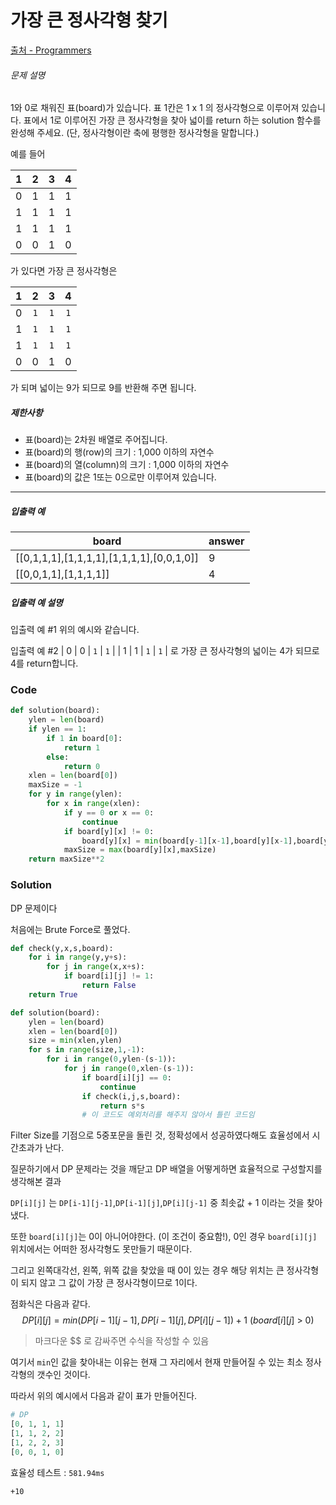 # 가장 큰 정사각형 찾기

[출처 - Programmers](https://programmers.co.kr/learn/courses/30/lessons/12905)

###### 문제 설명

1와 0로 채워진 표(board)가 있습니다. 표 1칸은 1 x 1 의 정사각형으로 이루어져 있습니다. 표에서 1로 이루어진 가장 큰 정사각형을 찾아 넓이를 return 하는 solution 함수를 완성해 주세요. (단, 정사각형이란 축에 평행한 정사각형을 말합니다.)

예를 들어

|  1   |  2   |  3   |  4   |
| :--: | :--: | :--: | :--: |
|  0   |  1   |  1   |  1   |
|  1   |  1   |  1   |  1   |
|  1   |  1   |  1   |  1   |
|  0   |  0   |  1   |  0   |

가 있다면 가장 큰 정사각형은

|  1   |  2   |  3   |  4   |
| :--: | :--: | :--: | :--: |
|  0   | `1`  | `1`  | `1`  |
|  1   | `1`  | `1`  | `1`  |
|  1   | `1`  | `1`  | `1`  |
|  0   |  0   |  1   |  0   |

가 되며 넓이는 9가 되므로 9를 반환해 주면 됩니다.

##### 제한사항

- 표(board)는 2차원 배열로 주어집니다.
- 표(board)의 행(row)의 크기 : 1,000 이하의 자연수
- 표(board)의 열(column)의 크기 : 1,000 이하의 자연수
- 표(board)의 값은 1또는 0으로만 이루어져 있습니다.

------

##### 입출력 예

| board                                     | answer |
| ----------------------------------------- | ------ |
| [[0,1,1,1],[1,1,1,1],[1,1,1,1],[0,0,1,0]] | 9      |
| [[0,0,1,1],[1,1,1,1]]                     | 4      |

##### 입출력 예 설명

입출력 예 #1
위의 예시와 같습니다.

입출력 예 #2
| 0 | 0 | `1` | `1` |
| 1 | 1 | `1` | `1` |
로 가장 큰 정사각형의 넓이는 4가 되므로 4를 return합니다.



### Code

```python
def solution(board):
    ylen = len(board)
    if ylen == 1:
        if 1 in board[0]:
            return 1
        else:
            return 0
    xlen = len(board[0])
    maxSize = -1
    for y in range(ylen):
        for x in range(xlen):
            if y == 0 or x == 0:
                continue
            if board[y][x] != 0:
                board[y][x] = min(board[y-1][x-1],board[y][x-1],board[y-1][x])+1
            maxSize = max(board[y][x],maxSize)
    return maxSize**2
```

### Solution

DP 문제이다

처음에는 Brute Force로 풀었다.

```python
def check(y,x,s,board):
    for i in range(y,y+s):
        for j in range(x,x+s):
            if board[i][j] != 1:
                return False
    return True

def solution(board):
    ylen = len(board)
    xlen = len(board[0])
    size = min(xlen,ylen)
    for s in range(size,1,-1):
        for i in range(0,ylen-(s-1)):
            for j in range(0,xlen-(s-1)):
                if board[i][j] == 0:
                    continue
                if check(i,j,s,board):
                    return s*s
                # 이 코드도 예외처리를 해주지 않아서 틀린 코드임
```

Filter Size를 기점으로 5중포문을 돌린 것, 정확성에서 성공하였다해도 효율성에서 시간초과가 난다.

질문하기에서 DP 문제라는 것을 깨닫고 DP 배열을 어떻게하면 효율적으로 구성할지를 생각해본 결과



`DP[i][j]` 는 `DP[i-1][j-1]`,`DP[i-1][j]`,`DP[i][j-1]` 중 최솟값 + 1 이라는 것을 찾아냈다.

또한 `board[i][j]`는 0이 아니어야한다. (이 조건이 중요함!), 0인 경우 `board[i][j]` 위치에서는 어떠한 정사각형도 못만들기 때문이다.

그리고 왼쪽대각선, 왼쪽, 위쪽 값을 찾았을 때 0이 있는 경우 해당 위치는 큰 정사각형이 되지 않고 그 값이 가장 큰 정사각형이므로 1이다.

점화식은 다음과 같다.
$$
DP[i][j] = min(DP[i-1][j-1],DP[i-1][j],DP[i][j-1]) +1 \ ( board[i][j] \ > \ 0)
$$

> 마크다운 $$ 로 감싸주면 수식을 작성할 수 있음



여기서 `min`인 값을 찾아내는 이유는 현재 그 자리에서 현재 만들어질 수 있는 최소 정사각형의 갯수인 것이다.

따라서 위의 예시에서 다음과 같이 표가 만들어진다.

```python
# DP
[0, 1, 1, 1]
[1, 1, 2, 2]
[1, 2, 2, 3]
[0, 0, 1, 0]
```



효율성 테스트 : `581.94ms`

`+10`